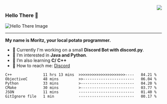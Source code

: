 <img align="right" src="https://visitor-badge.laobi.icu/badge?page_id=RealPotatoe.RealPotatoe">

### Hello There 👋

![Hello There Image](https://media.giphy.com/media/xTiIzJSKB4l7xTouE8/giphy.gif)

***

**My name is Moritz, your local potato programmer.**

* 💫 Currently I'm working on a small **Discord Bot with discord.py**.
* 🧠 I’m interested in **Java and Python**.
* 📖 I’m also learning **C/ C++**
* 💬 How to reach me: <a href="https://discord.com/users/261489152321781761">Discord</a>

<!--START_SECTION:waka-->

```text
C++              11 hrs 13 mins  >>>>>>>>>>>>>>>>>>>>>----   84.21 %
ObjectiveC       48 mins         >>-----------------------   06.04 %
Python           33 mins         >------------------------   04.20 %
CMake            30 mins         >------------------------   03.77 %
JSON             11 mins         -------------------------   01.40 %
GitIgnore file   1 min           -------------------------   00.17 %
```

<!--END_SECTION:waka-->
